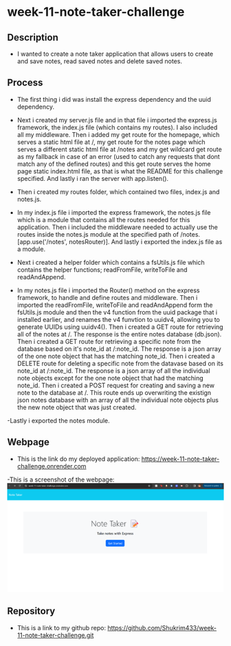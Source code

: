 # week-11-note-taker-challenge

## Description
- I wanted to create a note taker application that allows users to create and save notes, read saved notes and delete saved notes.

## Process
- The first thing i did was install the express dependency and the uuid dependency.

- Next i created my server.js file and in that file i imported the express.js framework, the index.js file (which contains my routes). I also included all my middleware. Then i added my get route for the homepage, which serves a static html file at /, my get route for the notes page which serves a different static html file at /notes and my get wildcard get route as my fallback in case of an error (used to catch any requests that dont match any of the defined routes) and this get route serves the home page static index.html file, as that is what the README for this challenge specified. And lastly i ran the server with app.listen().

- Then i created my routes folder, which contained two files, index.js and notes.js. 

- In my index.js file i imported the express framework, the notes.js file which is a module that contains all the routes needed for this application. Then i included the middleware needed to actually use the routes inside the notes.js module at the specified path of /notes. [app.use('/notes', notesRouter)]. And lastly i exported the index.js file as a module.

- Next i created a helper folder which contains a fsUtils.js file which contains the helper functions; readFromFile, writeToFile and readAndAppend.

- In my notes.js file i imported the Router() method on the express framework, to handle and define routes and middleware. Then i imported the readFromFile, writeToFile and readAndAppend form the fsUtils.js module and then the v4 function from the uuid package that i installed earlier,  and renames the v4 funvtion to uuidv4, allowing you to generate UUIDs using uuidv4().
Then i created a GET route for retrieving all of the notes at /. The response is the entire notes database (db.json).
Then i created a GET route for retrieving a specific note from the database based on it's note_id at /:note_id. The response is a json array of the one note object that has the matching note_id.
Then i created a DELETE route for deleting a specific note from the datavase based on its note_id at /:note_id. The response is a json array of all the individual note objects except for the one note object that had the matching note_id.
Then i created a POST request for creating and saving a new note to the database at /. This route ends up overwriting the existign json notes database with an array of all the individual note objects plus the new note object that was just created.

-Lastly i exported the notes module.


## Webpage

- This is the link do my deployed application:
https://week-11-note-taker-challenge.onrender.com


-This is a screenshot of the webpage:
![alt text](image.png)

## Repository

- This is a link to my github repo:
https://github.com/Shukrim433/week-11-note-taker-challenge.git